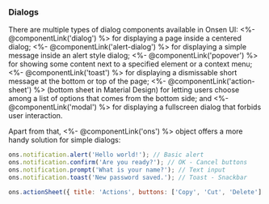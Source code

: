 ### Dialogs

There are multiple types of dialog components available in Onsen UI: <%- @componentLink('dialog') %> for displaying a page inside a centered dialog; <%- @componentLink('alert-dialog') %> for displaying a simple message inside an alert style dialog; <%- @componentLink('popover') %> for showing some content next to a specified element or a context menu; <%- @componentLink('toast') %> for displaying a dismissable short message at the bottom or top of the page; <%- @componentLink('action-sheet') %> (bottom sheet in Material Design) for letting users choose among a list of options that comes from the bottom side; and <%- @componentLink('modal') %> for displaying a fullscreen dialog that forbids user interaction.

Apart from that, <%- @componentLink('ons') %> object offers a more handy solution for simple dialogs:

```javascript
ons.notification.alert('Hello world!'); // Basic alert
ons.notification.confirm('Are you ready?'); // OK - Cancel buttons
ons.notification.prompt('What is your name?'); // Text input
ons.notification.toast('New password saved.'); // Toast - Snackbar

ons.actionSheet({ title: 'Actions', buttons: ['Copy', 'Cut', 'Delete'] }); // Options list
```
